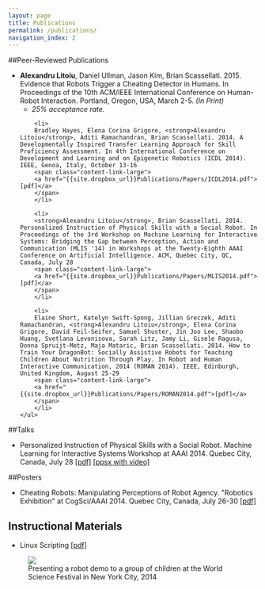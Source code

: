 ```yaml
---
layout: page
title: Publications
permalink: /publications/
navigation_index: 2
---
```


##Peer-Reviewed Publications

<div class="publications">
	<ul>
        <li>
        <strong>Alexandru Litoiu</strong>, Daniel Ullman, Jason Kim, Brian Scassellati. 2015. Evidence that Robots Trigger a Cheating Detector in Humans. In Proceedings of the 10th ACM/IEEE International Conference on Human-Robot Interaction. Portland, Oregon, USA, March 2-5. <em>(In Print)</em>
            <ul>
            <li>
            <em>25% acceptance rate.</em>
            </li>
            </ul>
        </li>

		<li>
		Bradley Hayes, Elena Corina Grigore, <strong>Alexandru Litoiu</strong>, Aditi Ramachandran, Brian Scassellati. 2014. A Developmentally Inspired Transfer Learning Approach for Skill Proficiency Assessment. In 4th International Conference on Development and Learning and on Epigenetic Robotics (ICDL 2014). IEEE, Genoa, Italy, October 13-16
		<span class="content-link-large">
		<a href="{{site.dropbox_url}}Publications/Papers/ICDL2014.pdf">[pdf]</a>
		</span>
		</li>

		<li>
		<strong>Alexandru Litoiu</strong>, Brian Scassellati. 2014. Personalized Instruction of Physical Skills with a Social Robot. In Proceedings of the 3rd Workshop on Machine Learning for Interactive Systems: Bridging the Gap between Perception, Action and Communication (MLIS '14) in Workshops at the Twenty-Eighth AAAI Conference on Artificial Intelligence. ACM, Quebec City, QC, Canada, July 28
		<span class="content-link-large">
		<a href="{{site.dropbox_url}}Publications/Papers/MLIS2014.pdf">[pdf]</a>
		</span>
		</li>

		<li>
		Elaine Short, Katelyn Swift-Spong, Jillian Greczek, Aditi Ramachandran, <strong>Alexandru Litoiu</strong>, Elena Corina Grigore, David Feil-Seifer, Samuel Shuster, Jin Joo Lee, Shaobo Huang, Svetlana Levonisova, Sarah Litz, Jamy Li, Gisele Ragusa, Donna Spruijt-Metz, Maja Mataric, Brian Scassellati. 2014. How to Train Your DragonBot: Socially Assistive Robots for Teaching Children About Nutrition Through Play. In Robot and Human Interactive Communication, 2014 (ROMAN 2014). IEEE, Edinburgh, United Kingdom, August 25-29
		<span class="content-link-large">
		<a href="{{site.dropbox_url}}Publications/Papers/ROMAN2014.pdf">[pdf]</a>
		</span>
		</li>
	</ul>
</div>

##Talks

<div class="publications">
	<ul>
		<li>
			Personalized Instruction of Physical Skills with a Social Robot. Machine Learning for Interactive Systems Workshop at AAAI 2014. Quebec City, Canada, July 28 
			<span class="content-link-large">
			<a href="{{site.dropbox_url}}Publications/Talks/MLIS2014/MLIS2014.pdf">[pdf]</a>
			<a href="{{site.dropbox_url}}Publications/Talks/MLIS2014/MLIS2014.ppsx">[ppsx with video]</a></span>
		</li>
	</ul>
</div>




##Posters

<div class="publications">
	<ul>
		<li>
			Cheating Robots: Manipulating Perceptions of Robot Agency. "Robotics Exhibition" at CogSci/AAAI 2014. Quebec City, Canada, July 26-30
			<span class="content-link-large"> 
			<a href="{{site.dropbox_url}}Publications/Posters/CheatingPoster.pdf">[pdf]</a></span>
		</li>
	</ul>
</div>


## Instructional Materials
<div class="publications">
	<ul>
		<li>
			Linux Scripting 
			<span class="content-link-large">
			<a href="{{site.dropbox_url}}Publications/Instructional/LinuxScripting.pdf">[pdf]</a></span>
		</li>
	</ul>
</div>

<figure>
<img src="{{site.dropbox_url}}Pictures/color.jpg" class="fullwidth"/>
<figcaption>Presenting a robot demo to a group of children at the World Science Festival in New York City, 2014</figcaption>
</figure>
